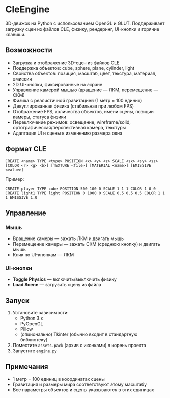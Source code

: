 # CleEngine

3D-движок на Python с использованием OpenGL и GLUT. Поддерживает загрузку сцен из файлов CLE, физику, рендеринг, UI-кнопки и горячие клавиши.

## Возможности

- Загрузка и отображение 3D-сцен из файлов CLE
- Поддержка объектов: cube, sphere, plane, cylinder, light
- Свойства объектов: позиция, масштаб, цвет, текстура, материал, эмиссия
- 2D UI-кнопки, фиксированные на экране
- Управление камерой мышью (вращение — ЛКМ, перемещение — СКМ)
- Физика с реалистичной гравитацией (1 метр = 100 единиц)
- Декуплированная физика (стабильная при любом FPS)
- Отображение FPS, количества объектов, имени сцены, позиции камеры, статуса физики
- Переключение режимов: освещение, wireframe/solid, ортографическая/перспективная камера, текстуры
- Адаптация UI и сцены к изменению размера окна

## Формат CLE

```
CREATE <name> TYPE <type> POSITION <x> <y> <z> SCALE <sx> <sy> <sz> [COLOR <r> <g> <b>] [TEXTURE <file>] [MATERIAL <name>] [EMISSIVE <value>]
```

Пример:
```
CREATE player TYPE cube POSITION 500 100 0 SCALE 1 1 1 COLOR 1 0 0
CREATE light1 TYPE light POSITION 0 1000 0 SCALE 0.5 0.5 0.5 COLOR 1 1 1 EMISSIVE 1.0
```

## Управление

### Мышь
- Вращение камеры — зажать ЛКМ и двигать мышь
- Перемещение камеры — зажать СКМ (среднюю кнопку) и двигать мышь
- Клик по UI-кнопкам — ЛКМ

### UI-кнопки
- **Toggle Physics** — включить/выключить физику
- **Load Scene** — загрузить сцену из файла

## Запуск

1. Установите зависимости:
   - Python 3.x
   - PyOpenGL
   - Pillow
   - (опционально) Tkinter (обычно входит в стандартную библиотеку)
2. Поместите `assets.pack` (архив с иконками) в корень проекта
3. Запустите `engine.py`

## Примечания
- 1 метр = 100 единиц в координатах сцены
- Гравитация и размеры мира соответствуют этому масштабу
- Все параметры объектов и сцены указываются в этих единицах
